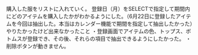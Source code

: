 購入した服をリストに入れていく。
登録日（月）をSELECTで指定して期間内にどのアイテムを購入したかがわかるようにした。（6月22日に登録したアイテムを今回は抽出した。本当はカレンダー機能で期間を指定して抽出したかった）
やりたかったけど出来なかったこと
・登録画面でアイテムの色、トップス、ボトムスが登録でき、その後、それらの項目で抽出できるようにしたかった。
・削除ボタンが動きません。